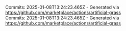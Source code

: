 Commits: 2025-01-08T13:24:23.465Z - Generated via https://github.com/marketplace/actions/artificial-grass
<br>
Commits: 2025-01-08T13:24:23.465Z - Generated via https://github.com/marketplace/actions/artificial-grass
<br>
